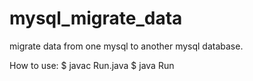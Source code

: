 # mysql_migrate_data
migrate data from one mysql to another mysql database.

How to use:
$ javac Run.java
$ java Run
